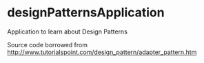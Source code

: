 # designPatternsApplication
Application to learn about Design Patterns

Source code borrowed from  http://www.tutorialspoint.com/design_pattern/adapter_pattern.htm

